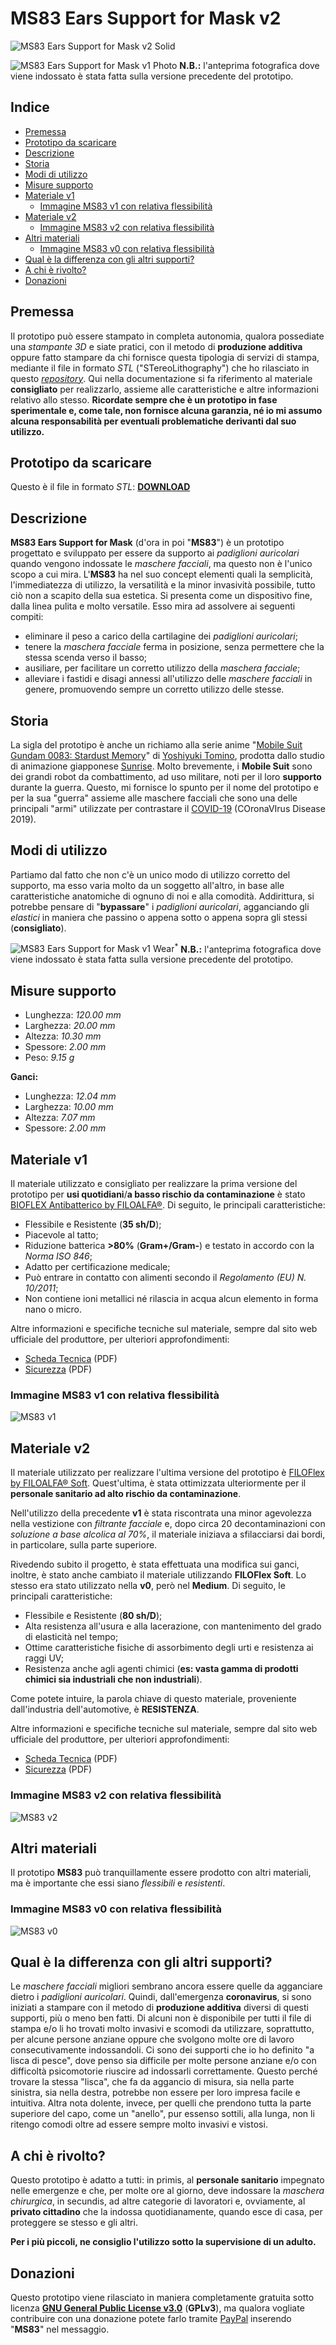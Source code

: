 # MS83 Ears Support for Mask v2

![MS83 Ears Support for Mask v2 Solid](/images/MS83%20Ears%20Support%20for%20Mask%20v2.png "MS83 Ears Support for Mask v2 - Solid Preview")

![MS83 Ears Support for Mask v1 Photo](/images/MS83%20v1%20-%20wear.jpg "MS83 Ears Support for Mask v1 - Photo Preview")
**N.B.:** l'anteprima fotografica dove viene indossato è stata fatta sulla versione precedente del prototipo.

## Indice
- <a href="#1">Premessa</a>
- <a href="#2">Prototipo da scaricare</a>
- <a href="#3">Descrizione</a>
- <a href="#4">Storia</a>
- <a href="#5">Modi di utilizzo</a>
- <a href="#6">Misure supporto</a>
- <a href="#7">Materiale v1</a>
  - <a href="#7.1">Immagine MS83 v1 con relativa flessibilità</a>
- <a href="#8">Materiale v2</a>
  - <a href="#8.1">Immagine MS83 v2 con relativa flessibilità</a>
- <a href="#9">Altri materiali</a>
  - <a href="#9.1">Immagine MS83 v0 con relativa flessibilità</a>
- <a href="#10">Qual è la differenza con gli altri supporti?</a>
- <a href="#11">A chi è rivolto?</a>
- <a href="#12">Donazioni</a>

## <a id="1"></a>Premessa

Il prototipo può essere stampato in completa autonomia, qualora possediate una *stampante 3D* e siate pratici, con il metodo di **produzione additiva** oppure fatto stampare da chi fornisce questa tipologia di servizi di stampa, mediante il file in formato *STL* ("STereoLithography") che ho rilasciato in questo *[repository](https://github.com/ADurante/MS83 "MS83 repository")*. Qui nella documentazione si fa riferimento al materiale **consigliato** per realizzarlo, assieme alle caratteristiche e altre informazioni relativo allo stesso. **Ricordate sempre che è un prototipo in fase sperimentale e, come tale, non fornisce alcuna garanzia, né io mi assumo alcuna responsabilità per eventuali problematiche derivanti dal suo utilizzo.**

## <a id="2"></a>Prototipo da scaricare

Questo è il file in formato *STL*:
**[DOWNLOAD](/MS83%20Ears%20Support%20for%20Mask%20v2.stl "MS83 v2 Download's Link")**

## <a id="3"></a>Descrizione

**MS83 Ears Support for Mask** (d'ora in poi "**MS83**") è un prototipo progettato e sviluppato per essere da supporto ai *padiglioni auricolari* quando vengono indossate le *maschere facciali*, ma questo non è l'unico scopo a cui mira. L'**MS83** ha nel suo concept elementi quali la semplicità, l'immediatezza di utilizzo, la versatilità e la minor invasività possibile, tutto ciò non a scapito della sua estetica. Si presenta come un dispositivo fine, dalla linea pulita e molto versatile. Esso mira ad assolvere ai seguenti compiti:

- eliminare il peso a carico della cartilagine dei *padiglioni auricolari*;
- tenere la *maschera facciale* ferma in posizione, senza permettere che la stessa scenda verso il basso;
- ausiliare, per facilitare un corretto utilizzo della *maschera facciale*;
- alleviare i fastidi e disagi annessi all'utilizzo delle *maschere facciali* in genere, promuovendo sempre un corretto utilizzo delle stesse.

## <a id="4"></a>Storia

La sigla del prototipo è anche un richiamo alla serie anime "[Mobile Suit Gundam 0083: Stardust Memory](https://it.wikipedia.org/wiki/Mobile_Suit_Gundam_0083:_Stardust_Memory "Mobile Suit Gundam 0083: Stardust Memory Wikipedia")" di [Yoshiyuki Tomino](https://it.wikipedia.org/wiki/Yoshiyuki_Tomino "Yoshiyuki Tomino Wikipedia"), prodotta dallo studio di animazione giapponese [Sunrise](https://www.sunrise-inc.co.jp/international/ "Sunrise International's Official Website"). Molto brevemente, i **Mobile Suit** sono dei grandi robot da combattimento, ad uso militare, noti per il loro **supporto** durante la guerra. Questo, mi fornisce lo spunto per il nome del prototipo e per la sua "guerra" assieme alle maschere facciali che sono una delle principali "armi" utilizzate per contrastare il [COVID-19](https://it.wikipedia.org/wiki/COVID-19 "COVID-19 Wikipedia") (COronaVIrus Disease 2019).

## <a id="5"></a>Modi di utilizzo
Partiamo dal fatto che non c'è un unico modo di utilizzo corretto del supporto, ma esso varia molto da un soggetto all'altro, in base alle caratteristiche anatomiche di ognuno di noi e alla comodità. Addirittura, si potrebbe pensare di "**bypassare**" i *padiglioni auricolari*, agganciando gli *elastici* in maniera che passino o appena sotto o appena sopra gli stessi (**consigliato**).

![MS83 Ears Support for Mask v1 Wear](/images/MS83%20v1%20-%20how%20to%20use.gif "MS83 Ears Support for Mask v1 - How to Use")<sup>*</sup>
**N.B.:** l'anteprima fotografica dove viene indossato è stata fatta sulla versione precedente del prototipo.

## <a id="6"></a>Misure supporto

- Lunghezza: *120.00 mm*
- Larghezza: *20.00 mm*
- Altezza: *10.30 mm*
- Spessore: *2.00 mm*
- Peso: *9.15 g*

**Ganci:**

- Lunghezza: *12.04 mm*
- Larghezza: *10.00 mm*
- Altezza: *7.07 mm*
- Spessore: *2.00 mm*

## <a id="7"></a>Materiale v1

Il materiale utilizzato e consigliato per realizzare la prima versione del prototipo per **usi quotidiani**/**a basso rischio da contaminazione** è stato [BIOFLEX Antibatterico by FILOALFA®](https://www.filoalfa3d.com/it/content/43-bioflex-antibatterico "BIOFLEX Antibacterial's Link"). Di seguito, le principali caratteristiche:

- Flessibile e Resistente (**35 sh/D**);
- Piacevole al tatto;
- Riduzione batterica **>80%** (**Gram+/Gram-**) e testato in accordo con la *Norma ISO 846*;
- Adatto per certificazione medicale;
- Può entrare in contatto con alimenti secondo il *Regolamento (EU) N. 10/2011*;
- Non contiene ioni metallici né rilascia in acqua alcun elemento in forma nano o micro.

Altre informazioni e specifiche tecniche sul materiale, sempre dal sito web ufficiale del produttore, per ulteriori approfondimenti:

- [Scheda Tecnica](https://www.filoalfa3d.com/img/cms/MSDS%20&%20TDS/TDS%20BIOFLEX%20Antibacterial.pdf "BIOFLEX Material Data Sheet's Link") (PDF)
- [Sicurezza](https://www.filoalfa3d.com/img/cms/MSDS%20&%20TDS/MSDS%20BIOFLEX%20Antibacterial%20.pdf "BIOFLEX Material Safety's Link") (PDF)

### <a id="7.1"></a>Immagine MS83 v1 con relativa flessibilità

![MS83 v1](/images/MS83%20v1%20-%20flexibility.gif "MS83 Ears Support for Mask v1 flexibility")

## <a id="8"></a>Materiale v2

Il materiale utilizzato per realizzare l'ultima versione del prototipo è [FILOFlex by FILOALFA® Soft](https://www.filoalfa3d.com/it/content/25-filoflex "FILOFlex's Link"). Quest'ultima, è stata ottimizzata ulteriormente per il **personale sanitario ad alto rischio da contaminazione**.

Nell'utilizzo della precedente **v1** è stata riscontrata una minor agevolezza nella vestizione con *filtrante facciale* e, dopo circa 20 decontaminazioni con *soluzione a base alcolica al 70%*, il materiale iniziava a sfilacciarsi dai bordi, in particolare, sulla parte superiore.

Rivedendo subito il progetto, è stata effettuata una modifica sui ganci, inoltre, è stato anche cambiato il materiale utilizzando **FILOFlex Soft**. Lo stesso era stato utilizzato nella **v0**, però nel **Medium**. Di seguito, le principali caratteristiche:

- Flessibile e Resistente (**80 sh/D**);
- Alta resistenza all'usura e alla lacerazione, con mantenimento del grado di elasticità nel tempo;
- Ottime caratteristiche fisiche di assorbimento degli urti e resistenza ai raggi UV;
- Resistenza anche agli agenti chimici (**es: vasta gamma di prodotti chimici sia industriali che non industriali**).

Come potete intuire, la parola chiave di questo materiale, proveniente dall'industria dell'automotive, è **RESISTENZA**.

Altre informazioni e specifiche tecniche sul materiale, sempre dal sito web ufficiale del produttore, per ulteriori approfondimenti:

- [Scheda Tecnica](https://www.filoalfa3d.com/img/cms/MSDS%20&%20TDS/TDS%20FILOFlex%20Soft%20-%20Oct%202020.pdf "FILOFlex Material Data Sheet's Link") (PDF)
- [Sicurezza](https://www.filoalfa3d.com/img/cms/MSDS%20FILOFLEX%2080A%20English%2019-09-2018_rev0.pdf "FILOFlex Material Safety's Link") (PDF)

### <a id="8.1"></a>Immagine MS83 v2 con relativa flessibilità

![MS83 v2](/images/MS83%20v2%20-%20flexibility.gif "MS83 Ears Support for Mask v2 flexibility")

## <a id="9"></a>Altri materiali

Il prototipo **MS83** può tranquillamente essere prodotto con altri materiali, ma è importante che essi siano *flessibili* e *resistenti*.

### <a id="9.1"></a>Immagine MS83 v0 con relativa flessibilità
![MS83 v0](/images/MS83%20v0%20-%20flexibility.gif "MS83 Ears Support for Mask v0 flexibility")

## <a id="10"></a>Qual è la differenza con gli altri supporti?

Le *maschere facciali* migliori sembrano ancora essere quelle da agganciare dietro i *padiglioni auricolari*. Quindi, dall'emergenza **coronavirus**, si sono iniziati a stampare con il metodo di **produzione additiva** diversi di questi supporti, più o meno ben fatti. Di alcuni non è disponibile per tutti il file di stampa e/o li ho trovati molto invasivi e scomodi da utilizzare, soprattutto, per alcune persone anziane oppure che svolgono molte ore di lavoro consecutivamente indossandoli. Ci sono dei supporti che io ho definito "a lisca di pesce", dove penso sia difficile per molte persone anziane e/o con difficoltà psicomotorie riuscire ad indossarli correttamente. Questo perché trovare la stessa "lisca", che fa da aggancio di misura, sia nella parte sinistra, sia nella destra, potrebbe non essere per loro impresa facile e intuitiva. Altra nota dolente, invece, per quelli che prendono tutta la parte superiore del capo, come un "anello", pur essenso sottili, alla lunga, non li ritengo comodi oltre ad essere sempre molto invasivi e vistosi.

## <a id="11"></a>A chi è rivolto?

Questo prototipo è adatto a tutti: in primis, al **personale sanitario** impegnato nelle emergenze e che, per molte ore al giorno, deve indossare la *maschera chirurgica*, in secundis, ad altre categorie di lavoratori e, ovviamente, al **privato cittadino** che la indossa quotidianamente, quando esce di casa, per proteggere se stesso e gli altri.

**Per i più piccoli, ne consiglio l'utilizzo sotto la supervisione di un adulto.**

## <a id="12"></a>Donazioni

Questo prototipo viene rilasciato in maniera completamente gratuita sotto licenza **[GNU General Public License v3.0](/LICENSE "Project's License")** (**GPLv3**), ma qualora vogliate contribuire con una donazione potete farlo tramite [PayPal](https://www.paypal.me/AlessioDurante "Alessio's PayPal") inserendo "**MS83**" nel messaggio.

